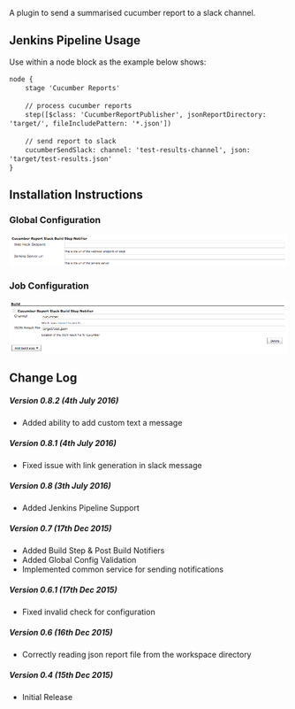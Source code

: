 
A plugin to send a summarised cucumber report to a slack channel.

## Jenkins Pipeline Usage

Use within a node block as the example below shows:

``` syntaxhighlighter-pre
node {
    stage 'Cucumber Reports'
 
    // process cucumber reports
    step([$class: 'CucumberReportPublisher', jsonReportDirectory: 'target/', fileIncludePattern: '*.json'])

    // send report to slack
    cucumberSendSlack: channel: 'test-results-channel', json: 'target/test-results.json' 
}
```

## Installation Instructions

### Global Configuration

![](docs/images/global_config.png)

### Job Configuration

![](docs/images/job_config.png)

## Change Log

##### Version 0.8.2 (4th July 2016)

-   Added ability to add custom text a message

##### Version 0.8.1 (4th July 2016)

-   Fixed issue with link generation in slack message

##### Version 0.8 (3th July 2016)

-   Added Jenkins Pipeline Support

##### Version 0.7 (17th Dec 2015)

-   Added Build Step & Post Build Notifiers
-   Added Global Config Validation
-   Implemented common service for sending notifications

##### Version 0.6.1 (17th Dec 2015)

-   Fixed invalid check for configuration

##### Version 0.6 (16th Dec 2015)

-   Correctly reading json report file from the workspace directory

##### Version 0.4 (15th Dec 2015)

-   Initial Release
